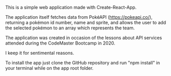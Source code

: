 This is a simple web application made with Create-React-App.

The application itself fetches data from PokéAPI (https://pokeapi.co/), returning a pokémon id number, name and sprite, and allows the user to add the selected pokémon to an array which represents the team.

The application was created in occasion of the lessons about API services attended during the CodeMaster Bootcamp in 2020.

I keep it for sentimental reasons.

To install the app just clone the GitHub repository and run "npm install" in your terminal while on the app root folder.
